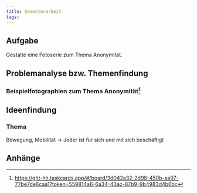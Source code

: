 ```yaml
---
title: Semesterarbeit
tags:
---
```


## Aufgabe

Gestalte eine Fotoserie zum Thema Anonymität.

## Problemanalyse bzw. Themenfindung

### Beispielfotographien zum Thema Anonymität[^1]

## Ideenfindung

### Thema

Bewegung, Mobilität → Jeder ist für sich und mit sich beschäftigt

## Anhänge

[^1]: https://ght-hh.taskcards.app/#/board/3d042a32-2d98-450b-aa97-77be7de6caa1?token=559814a6-6a34-43ac-87b9-9b4983d4b6bc
